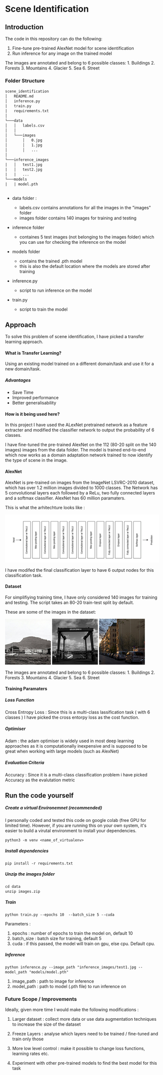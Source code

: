 # Scene Identification

## Introduction

The code in this repository can do the following:
1. Fine-tune pre-trained AlexNet model for scene identification
2. Run inference for any image on the trained model 

The images are annotated and belong to 6 possible classes:
    1. Buildings
    2. Forests
    3. Mountains
    4. Glacier
    5. Sea
    6. Street

### Folder Structure 

```
scene_identification
│   README.md
│   inference.py
|   train.py
|   requirements.txt    
│
└───data
│   │   labels.csv
│   │
│   └───images
│       │   0.jpg
│       │   1.jpg
│       │   ...
│   
└───inference_images
|   │   test1.jpg
|   │   test2.jpg
|   |   ...
└───models
|   | model.pth


```

- data folder :
    - labels.csv contains annotations for all the images in the "images" folder
    - images folder contains 140 images for training and testing 
- inference folder 
    - containes 5 test images (not belonging to the images folder) which you can use for checking the inference on the model 
- models folder 
    - contains the trained .pth model 
    - this is also the default location where the models are stored after training 

- inference.py
    - script to run inference on the model 
- train.py
    - script to train the model 

## Approach 

To solve this problem of scene identification, I have picked a transfer learning approach. 

#### What is Transfer Learning?

Using an existing model trained on a different domain/task and use it for a new domain/task. 
##### Advantages

- Save Time 
- Improved performance 
- Better generalisability 

#### How is it being used here?

In this project I have used the ALexNet pretrained network as a feature extracter and modified the classifier network to output the probability of 6 classes. 

I have fine-tuned the pre-trained AlexNet on the 112 (80-20 split on the 140 images) images from the data folder. The model is trained end-to-end which now works as a domain adaptation network trained to now identify the type of scene in the image. 

#### AlexNet

AlexNet is pre-trained on images from the ImageNet LSVRC-2010 dataset, which has over 1.2 million images divided to 1000 classes. The Network has 5 convolutional layers each followed by a ReLu, two fully connected layers and a softmax classifier. AlexNet has 60 million paramaters.

This is what the arhitechture looks like : 

![Alt text](ref_img/arch.png?raw=true "AlexNet Architecture")

I have modifed the final classification layer to have 6 output nodes for this classification task.

#### Dataset

For simplifiying training time, I have only considered 140 images for training and testing. The script takes an 80-20 train-test split by default. 

These are some of the images in the dataset:

![Alt text](ref_img/0.jpg? "AlexNet Architecture")
![Alt text](ref_img/1.jpg? "AlexNet Architecture")
![Alt text](ref_img/2.jpg? "AlexNet Architecture")

The images are annotated and belong to 6 possible classes:
    1. Buildings
    2. Forests
    3. Mountains
    4. Glacier
    5. Sea
    6. Street

#### Training Paramaters

##### Loss Function

Cross Entropy Loss : Since this is a multi-class lassification task ( with 6 classes ) I have picked the cross entorpy loss as the cost function. 

##### Optimiser

Adam : the adam optimiser is widely used in most deep learning approaches as it is computationally inexpensive and is supposed to be great when working with large models (such as AlexNet)

##### Evaluation Criteria 

Accuracy : Since it is a multi-class classification problem i have picked Accuracy as the evalutation metric 

## Run the code yourself

##### Create a virtual Environemnet (recommended) 

I personally coded and tested this code on google colab (free GPU for limited time). However, if you are running this on your own system, it's easier to build a virutal environment to install your dependencies.

```
python3 -m venv <name_of_virtualenv>
```

##### Install dependencies 

```
pip install -r requirements.txt
```

##### Unzip the images folder 


```
cd data 
unzip images.zip
```



##### Train 

```
python train.py --epochs 10  --batch_size 5 --cuda
```
Parameters :

1. epochs : number of epochs to train the model on, default 10 
2. batch_size : batch size for training, default 5
3. cuda : if this passed, the model will train on gpu, else cpu. Default cpu. 

##### Inference

```
python inference.py --image_path "inference_images/test1.jpg --model_path "models/model.pth"
```
1. image_path : path to image for inference
2. model_path : path to model (.pth file) to run inference on

### Future Scope / Improvements

Ideally, given more time I would make the following modifications :

1. Larger dataset : collect more data or use data augmentation techniques to increase the size of the dataset 

2. Freeze Layers : analyse which layers need to be trained / fine-tuned and train only those 

3. More low level control : make it possible to change loss functions, learning rates etc.

4. Experiment with other pre-trained models to find the best model for this task 

